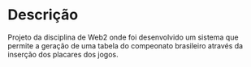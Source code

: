 # Descrição
Projeto da disciplina de Web2 onde foi desenvolvido um sistema que permite a geração de uma tabela do compeonato brasileiro através da inserção dos placares dos jogos.

